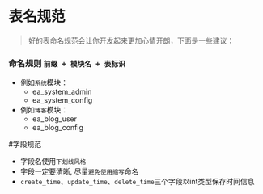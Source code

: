 # 表名规范

> 好的表命名规范会让你开发起来更加心情开朗，下面是一些建议：

### 命名规则 `前缀 + 模块名 + 表标识`

 * 例如`系统`模块：
    * ea_system_admin
    * ea_system_config
 * 例如`博客`模块：
    * ea_blog_user
    * ea_blog_config
    
#字段规范

* 字段名使用`下划线风格`
* 字段一定要清晰, 尽量`避免使用缩写`命名
* `create_time`、`update_time`、`delete_time`三个字段以int类型保存时间信息